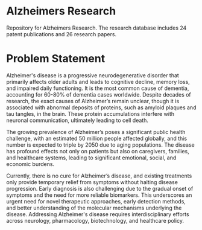 # Alzheimers Research
Repository for Alzheimers Research. The research database includes 24 patent publications and 26 research papers.

# Problem Statement

Alzheimer's disease is a progressive neurodegenerative disorder that primarily affects older adults and leads to cognitive decline, memory loss, and impaired daily functioning. It is the most common cause of dementia, accounting for 60-80% of dementia cases worldwide. Despite decades of research, the exact causes of Alzheimer’s remain unclear, though it is associated with abnormal deposits of proteins, such as amyloid plaques and tau tangles, in the brain. These protein accumulations interfere with neuronal communication, ultimately leading to cell death.

The growing prevalence of Alzheimer’s poses a significant public health challenge, with an estimated 50 million people affected globally, and this number is expected to triple by 2050 due to aging populations. The disease has profound effects not only on patients but also on caregivers, families, and healthcare systems, leading to significant emotional, social, and economic burdens.

Currently, there is no cure for Alzheimer’s disease, and existing treatments only provide temporary relief from symptoms without halting disease progression. Early diagnosis is also challenging due to the gradual onset of symptoms and the need for more reliable biomarkers. This underscores an urgent need for novel therapeutic approaches, early detection methods, and better understanding of the molecular mechanisms underlying the disease. Addressing Alzheimer's disease requires interdisciplinary efforts across neurology, pharmacology, biotechnology, and healthcare policy.
